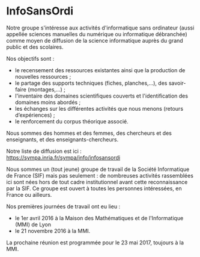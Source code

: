 # InfoSansOrdi

Notre groupe s'intéresse aux activités d'informatique sans ordinateur
(aussi appellée sciences manuelles du numérique ou informatique
débranchée) comme moyen de diffusion de la science informatique
auprès du grand public et des scolaires.

Nos objectifs sont :
- le recensement des ressources existantes ainsi que la production de nouvelles ressources ;
- le partage des supports techniques (fiches, planches,…), des savoir-faire (montages,…) ;
- l'inventaire des domaines scientifiques couverts et l'identification des domaines moins abordés ;
- les échanges sur les différentes activités que nous menons (retours d’expériences) ;
- le renforcement du corpus théorique associé.

Nous sommes des hommes et des femmes, des chercheurs et des enseignants, et des enseignants-chercheurs.

Notre liste de diffusion est ici :
https://sympa.inria.fr/sympa/info/infosansordi

Nous sommes un (tout jeune) groupe de travail de la Société
Informatique de France (SIF) mais pas seulement : de nombreuses
activités rassemblées ici sont nées hors de tout cadre institutionnel
avant cette reconnaissance par la SIF. Ce groupe est ouvert à toutes
les personnes intéressées, en France ou ailleurs.

Nos premières journées de travail ont eu lieu :
- le 1er avril 2016 à la Maison des Mathématiques et de l'Informatique (MMI) de Lyon
- le 21 novembre 2016 à la MMI.

La prochaine réunion est programmée pour le 23 mai 2017, toujours à la MMI.